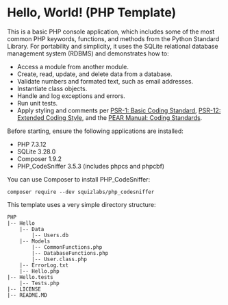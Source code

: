# Hello, World! (PHP Template)

This is a basic PHP console application, which includes some of the most common PHP keywords, functions, and methods from the Python Standard Library. For portability and simplicity, it uses the SQLite relational database management system (RDBMS) and demonstrates how to:

- Access a module from another module.
- Create, read, update, and delete data from a database.
- Validate numbers and formated text, such as email addresses.
- Instantiate class objects.
- Handle and log exceptions and errors.
- Run unit tests.
- Apply styling and comments per [PSR-1: Basic Coding Standard](https://www.php-fig.org/psr/psr-1/), [PSR-12: Extended Coding Style](https://www.php-fig.org/psr/psr-12/), and the [PEAR Manual: Coding Standards](https://pear.php.net/manual/en/standards.php).

Before starting, ensure the following applications are installed:

- PHP 7.3.12
- SQLite 3.28.0
- Composer 1.9.2
- PHP_CodeSniffer 3.5.3 (includes phpcs and phpcbf)

You can use Composer to install PHP_CodeSniffer:

    composer require --dev squizlabs/php_codesniffer

This template uses a very simple directory structure:

    PHP
    |-- Hello
        |-- Data
            |-- Users.db
        |-- Models
            |-- CommonFunctions.php
            |-- DatabaseFunctions.php
            |-- User.class.php
        |-- ErrorLog.txt
        |-- Hello.php
    |-- Hello.tests
        |-- Tests.php
    |-- LICENSE
    |-- README.MD
